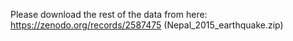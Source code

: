 Please download the rest of the data from here: https://zenodo.org/records/2587475 (Nepal_2015_earthquake.zip)
